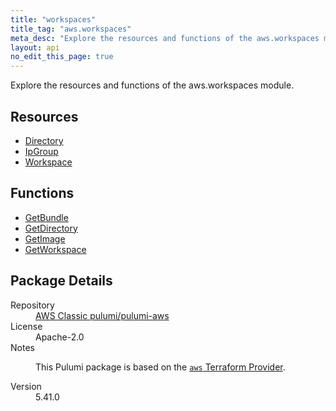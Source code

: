```yaml
---
title: "workspaces"
title_tag: "aws.workspaces"
meta_desc: "Explore the resources and functions of the aws.workspaces module."
layout: api
no_edit_this_page: true
---
```


<!-- WARNING: this file was generated by Pulumi Docs Generator. -->
<!-- Do not edit by hand unless you're certain you know what you are doing! -->

Explore the resources and functions of the aws.workspaces module.

<h2 id="resources">Resources</h2>
<ul class="api">
    <li><a href="directory/" title="Directory"><span class="api-symbol api-symbol--resource"></span>Directory</a></li>
    <li><a href="ipgroup/" title="IpGroup"><span class="api-symbol api-symbol--resource"></span>IpGroup</a></li>
    <li><a href="workspace/" title="Workspace"><span class="api-symbol api-symbol--resource"></span>Workspace</a></li>
</ul>

<h2 id="functions">Functions</h2>
<ul class="api">
    <li><a href="getbundle/" title="GetBundle"><span class="api-symbol api-symbol--function"></span>GetBundle</a></li>
    <li><a href="getdirectory/" title="GetDirectory"><span class="api-symbol api-symbol--function"></span>GetDirectory</a></li>
    <li><a href="getimage/" title="GetImage"><span class="api-symbol api-symbol--function"></span>GetImage</a></li>
    <li><a href="getworkspace/" title="GetWorkspace"><span class="api-symbol api-symbol--function"></span>GetWorkspace</a></li>
</ul>

<h2 id="package-details">Package Details</h2>
<dl class="package-details">
	<dt>Repository</dt>
	<dd><a href="https://github.com/pulumi/pulumi-aws">AWS Classic pulumi/pulumi-aws</a></dd>
	<dt>License</dt>
	<dd>Apache-2.0</dd>
	<dt>Notes</dt>
	<dd><p>This Pulumi package is based on the <a href="https://github.com/hashicorp/terraform-provider-aws"><code>aws</code> Terraform Provider</a>.</p>
</dd>
	<dt>Version</dt>
	<dd>5.41.0</dd>
</dl>

